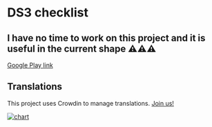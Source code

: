 # DS3 checklist
## I have no time to work on this project and it is useful in the current shape ⚠️⚠️⚠️

[Google Play link](https://play.google.com/store/apps/details?id=io.knightpp.ds3_checklist)


## Translations
This project uses Crowdin to manage translations. [Join us!](https://crowdin.com/project/darksouls-3-checklist)

[![chart](https://badges.awesome-crowdin.com/translation-13072808-435288.png)](https://crowdin.com/project/darksouls-3-checklist)
